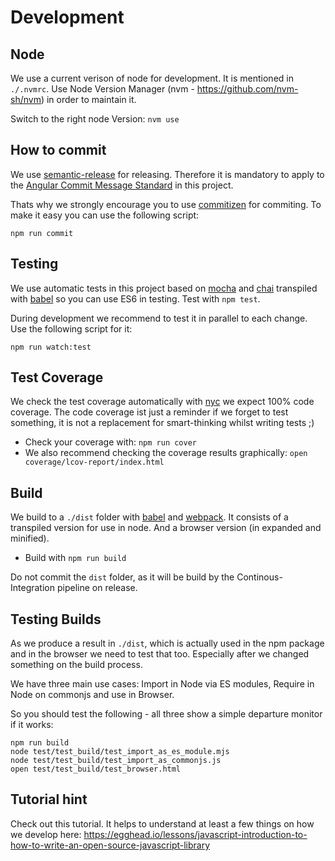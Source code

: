 Development
============

Node
-----
We use a current verison of node for development. It is mentioned in `./.nvmrc`.
Use Node Version Manager (nvm - https://github.com/nvm-sh/nvm) in order to maintain it.

Switch to the right node Version:
`nvm use`

How to commit
--------------
We use [semantic-release](https://github.com/semantic-release/semantic-release) for releasing. Therefore it is mandatory to apply to the [Angular Commit Message Standard](https://github.com/angular/angular.js/blob/master/DEVELOPERS.md#-git-commit-guidelines) in this project.

Thats why we strongly encourage you to use [commitizen](https://github.com/commitizen/cz-cli) for commiting. To make it easy you can use the following script:

`npm run commit`


Testing
--------
We use automatic tests in this project based on [mocha](https://mochajs.org) and [chai](https://www.chaijs.com) transpiled with [babel](https://babeljs.io) so you can use ES6 in testing. Test with `npm test`.

During development we recommend to test it in parallel to each change. Use the following script for it:

`npm run watch:test`


Test Coverage
--------------
We check the test coverage automatically with [nyc](https://github.com/istanbuljs/nyc) we expect 100% code coverage. The code coverage ist just a reminder if we forget to test something, it is not a replacement for smart-thinking whilst writing tests ;)

- Check your coverage with: `npm run cover`
- We also recommend checking the coverage results graphically: `open coverage/lcov-report/index.html`


Build
------
We build to a `./dist` folder with [babel](https://babeljs.io) and [webpack](https://webpack.js.org). It consists of a transpiled version for use in node. And a browser version (in expanded and minified).

- Build with `npm run build`

Do not commit the `dist` folder, as it will be build by the Continous-Integration pipeline on release.


Testing Builds
---------------
As we produce a result in `./dist`, which is actually used in the npm package and in the browser we need to test that too. Especially after we changed something on the build process.

We have three main use cases: Import in Node via ES modules, Require in Node on commonjs and use in Browser.

So you should test the following - all three show a simple departure monitor if it works:
```
npm run build
node test/test_build/test_import_as_es_module.mjs
node test/test_build/test_import_as_commonjs.js
open test/test_build/test_browser.html
```


Tutorial hint
--------------
Check out this tutorial. It helps to understand at least a few things on how we develop here: https://egghead.io/lessons/javascript-introduction-to-how-to-write-an-open-source-javascript-library
